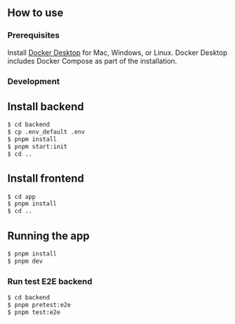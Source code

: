 ## How to use

### Prerequisites

Install [Docker Desktop](https://docs.docker.com/get-docker) for Mac, Windows, or Linux. Docker Desktop includes Docker Compose as part of the installation.

### Development

## Install backend

```bash
$ cd backend
$ cp .env_default .env
$ pnpm install
$ pnpm start:init
$ cd ..
```

## Install frontend

```bash
$ cd app
$ pnpm install
$ cd ..
```

## Running the app

```bash
$ pnpm install
$ pnpm dev
```

### Run test E2E backend

```bash
$ cd backend
$ pnpm pretest:e2e
$ pnpm test:e2e
```

